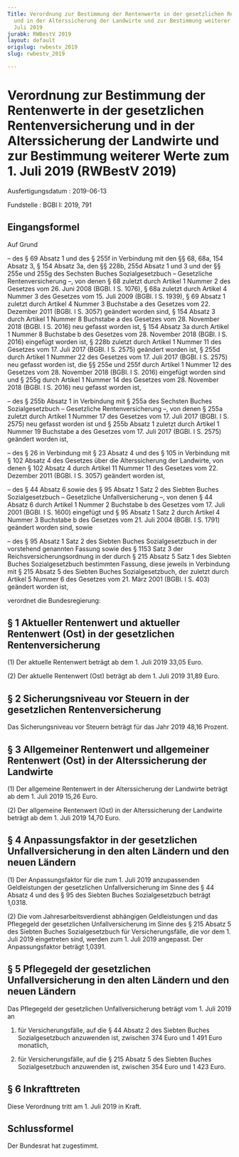 ```yaml
---
Title: Verordnung zur Bestimmung der Rentenwerte in der gesetzlichen Rentenversicherung
  und in der Alterssicherung der Landwirte und zur Bestimmung weiterer Werte zum 1.
  Juli 2019
jurabk: RWBestV 2019
layout: default
origslug: rwbestv_2019
slug: rwbestv_2019

---
```


# Verordnung zur Bestimmung der Rentenwerte in der gesetzlichen Rentenversicherung und in der Alterssicherung der Landwirte und zur Bestimmung weiterer Werte zum 1. Juli 2019 (RWBestV 2019)

Ausfertigungsdatum
:   2019-06-13

Fundstelle
:   BGBl I: 2019, 791


## Eingangsformel

Auf Grund

–   des § 69 Absatz 1 und des § 255f in Verbindung mit den §§ 68, 68a, 154
    Absatz 3, § 154 Absatz 3a, den §§ 228b, 255d Absatz 1 und 3 und der §§
    255e und 255g des Sechsten Buches Sozialgesetzbuch – Gesetzliche
    Rentenversicherung –, von denen § 68 zuletzt durch Artikel 1 Nummer 2
    des Gesetzes vom 26. Juni 2008 (BGBl. I S. 1076), § 68a zuletzt durch
    Artikel 4 Nummer 3 des Gesetzes vom 15. Juli 2009 (BGBl. I S. 1939), §
    69 Absatz 1 zuletzt durch Artikel 4 Nummer 3 Buchstabe a des Gesetzes
    vom 22. Dezember 2011 (BGBl. I S. 3057) geändert worden sind, § 154
    Absatz 3 durch Artikel 1 Nummer 8 Buchstabe a des Gesetzes vom 28.
    November 2018 (BGBl. I S. 2016) neu gefasst worden ist, § 154 Absatz
    3a durch Artikel 1 Nummer 8 Buchstabe b des Gesetzes vom 28. November
    2018 (BGBl. I S. 2016) eingefügt worden ist, § 228b zuletzt durch
    Artikel 1 Nummer 11 des Gesetzes vom 17. Juli 2017 (BGBl. I S. 2575)
    geändert worden ist, § 255d durch Artikel 1 Nummer 22 des Gesetzes vom
    17\. Juli 2017 (BGBl. I S. 2575) neu gefasst worden ist, die §§ 255e
    und 255f durch Artikel 1 Nummer 12 des Gesetzes vom 28. November 2018
    (BGBl. I S. 2016) eingefügt worden sind und § 255g durch Artikel 1
    Nummer 14 des Gesetzes vom 28. November 2018 (BGBl. I S. 2016) neu
    gefasst worden ist,


–   des § 255b Absatz 1 in Verbindung mit § 255a des Sechsten Buches
    Sozialgesetzbuch – Gesetzliche Rentenversicherung –, von denen § 255a
    zuletzt durch Artikel 1 Nummer 17 des Gesetzes vom 17. Juli 2017
    (BGBl. I S. 2575) neu gefasst worden ist und § 255b Absatz 1 zuletzt
    durch Artikel 1 Nummer 19 Buchstabe a des Gesetzes vom 17. Juli 2017
    (BGBl. I S. 2575) geändert worden ist,


–   des § 26 in Verbindung mit § 23 Absatz 4 und des § 105 in Verbindung
    mit § 102 Absatz 4 des Gesetzes über die Alterssicherung der
    Landwirte, von denen § 102 Absatz 4 durch Artikel 11 Nummer 11 des
    Gesetzes vom 22. Dezember 2011 (BGBl. I S. 3057) geändert worden ist,


–   des § 44 Absatz 6 sowie des § 95 Absatz 1 Satz 2 des Siebten Buches
    Sozialgesetzbuch – Gesetzliche Unfallversicherung –, von denen § 44
    Absatz 6 durch Artikel 1 Nummer 2 Buchstabe b des Gesetzes vom 17.
    Juli 2001 (BGBl. I S. 1600) eingefügt und § 95 Absatz 1 Satz 2 durch
    Artikel 4 Nummer 3 Buchstabe b des Gesetzes vom 21. Juli 2004 (BGBl. I
    S. 1791) geändert worden sind, sowie


–   des § 95 Absatz 1 Satz 2 des Siebten Buches Sozialgesetzbuch in der
    vorstehend genannten Fassung sowie des § 1153 Satz 3 der
    Reichsversicherungsordnung in der durch § 215 Absatz 5 Satz 1 des
    Siebten Buches Sozialgesetzbuch bestimmten Fassung, diese jeweils in
    Verbindung mit § 215 Absatz 5 des Siebten Buches Sozialgesetzbuch, der
    zuletzt durch Artikel 5 Nummer 6 des Gesetzes vom 21. März 2001 (BGBl.
    I S. 403) geändert worden ist,



verordnet die Bundesregierung:


## § 1 Aktueller Rentenwert und aktueller Rentenwert (Ost) in der gesetzlichen Rentenversicherung

(1) Der aktuelle Rentenwert beträgt ab dem 1. Juli 2019 33,05 Euro.

(2) Der aktuelle Rentenwert (Ost) beträgt ab dem 1. Juli 2019 31,89
Euro.


## § 2 Sicherungsniveau vor Steuern in der gesetzlichen Rentenversicherung

Das Sicherungsniveau vor Steuern beträgt für das Jahr 2019 48,16
Prozent.


## § 3 Allgemeiner Rentenwert und allgemeiner Rentenwert (Ost) in der Alterssicherung der Landwirte

(1) Der allgemeine Rentenwert in der Alterssicherung der Landwirte
beträgt ab dem 1. Juli 2019 15,26 Euro.

(2) Der allgemeine Rentenwert (Ost) in der Alterssicherung der
Landwirte beträgt ab dem 1. Juli 2019 14,70 Euro.


## § 4 Anpassungsfaktor in der gesetzlichen Unfallversicherung in den alten Ländern und den neuen Ländern

(1) Der Anpassungsfaktor für die zum 1. Juli 2019 anzupassenden
Geldleistungen der gesetzlichen Unfallversicherung im Sinne des § 44
Absatz 4 und des § 95 des Siebten Buches Sozialgesetzbuch beträgt
1,0318.

(2) Die vom Jahresarbeitsverdienst abhängigen Geldleistungen und das
Pflegegeld der gesetzlichen Unfallversicherung im Sinne des § 215
Absatz 5 des Siebten Buches Sozialgesetzbuch für Versicherungsfälle,
die vor dem 1. Juli 2019 eingetreten sind, werden zum 1. Juli 2019
angepasst. Der Anpassungsfaktor beträgt 1,0391.


## § 5 Pflegegeld der gesetzlichen Unfallversicherung in den alten Ländern und den neuen Ländern

Das Pflegegeld der gesetzlichen Unfallversicherung beträgt vom 1. Juli
2019 an

1.  für Versicherungsfälle, auf die § 44 Absatz 2 des Siebten Buches
    Sozialgesetzbuch anzuwenden ist, zwischen 374 Euro und 1 491 Euro
    monatlich,


2.  für Versicherungsfälle, auf die § 215 Absatz 5 des Siebten Buches
    Sozialgesetzbuch anzuwenden ist, zwischen 354 Euro und 1 423 Euro.





## § 6 Inkrafttreten

Diese Verordnung tritt am 1. Juli 2019 in Kraft.


## Schlussformel

Der Bundesrat hat zugestimmt.


